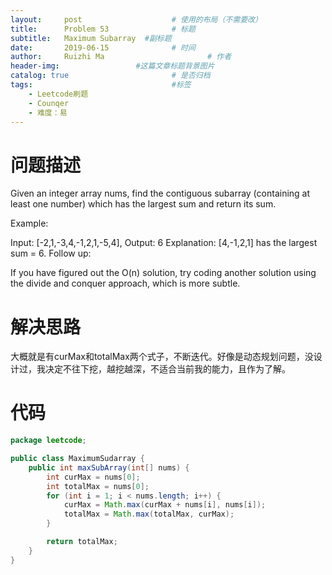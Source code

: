 ```yaml
---
layout:     post   				    # 使用的布局（不需要改）
title:      Problem 53  			# 标题 
subtitle:   Maximum Subarray  #副标题
date:       2019-06-15				# 时间
author:     Ruizhi Ma 						# 作者
header-img:              	#这篇文章标题背景图片
catalog: true 						# 是否归档
tags:								#标签
    - Leetcode刷题
    - Counqer
    - 难度：易
---
```

# 问题描述
Given an integer array nums, find the contiguous subarray (containing at least one number) which has the largest sum and return its sum.

Example:

Input: [-2,1,-3,4,-1,2,1,-5,4],
Output: 6
Explanation: [4,-1,2,1] has the largest sum = 6.
Follow up:

If you have figured out the O(n) solution, try coding another solution using the divide and conquer approach, which is more subtle.

# 解决思路
大概就是有curMax和totalMax两个式子，不断迭代。好像是动态规划问题，没设计过，我决定不往下挖，越挖越深，不适合当前我的能力，且作为了解。

# 代码
```java
package leetcode;

public class MaximumSudarray {
    public int maxSubArray(int[] nums) {
        int curMax = nums[0];
        int totalMax = nums[0];
        for (int i = 1; i < nums.length; i++) {
            curMax = Math.max(curMax + nums[i], nums[i]);
            totalMax = Math.max(totalMax, curMax);
        }

        return totalMax;
    }
}

```